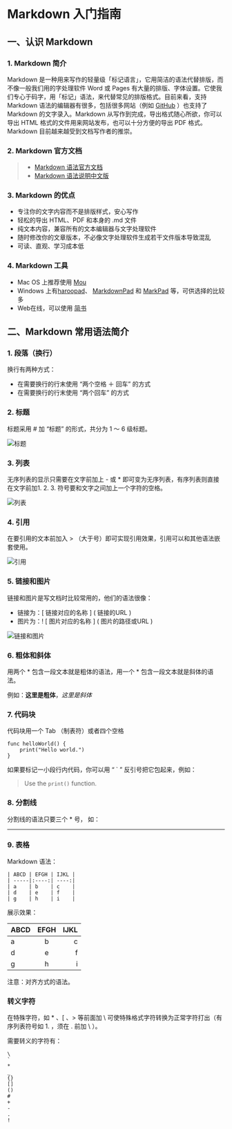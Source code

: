 # Markdown 入门指南

## 一、认识 Markdown

### 1. Markdown 简介
Markdown 是一种用来写作的轻量级「标记语言」，它用简洁的语法代替排版，而不像一般我们用的字处理软件 Word 或 Pages 有大量的排版、字体设置。它使我们专心于码字，用「标记」语法，来代替常见的排版格式。目前来看，支持 Markdown 语法的编辑器有很多，包括很多网站（例如 [GitHub](http://www.github.com) ）也支持了 Markdown 的文字录入。Markdown 从写作到完成，导出格式随心所欲，你可以导出 HTML 格式的文件用来网站发布，也可以十分方便的导出 PDF 格式。Markdown 目前越来越受到文档写作者的推崇。

### 2. Markdown 官方文档
> - [Markdown 语法官方文档](http://daringfireball.net/projects/markdown/syntax)
> - [Markdown 语法说明中文版](http://wowubuntu.com/markdown/)

### 3. Markdown 的优点
- 专注你的文字内容而不是排版样式，安心写作
- 轻松的导出 HTML、PDF 和本身的 .md 文件
- 纯文本内容，兼容所有的文本编辑器与文字处理软件
- 随时修改你的文章版本，不必像文字处理软件生成若干文件版本导致混乱
- 可读、直观、学习成本低

### 4. Markdown 工具
- Mac OS 上推荐使用 [Mou](http://25.io/mou/)
- Windows 上有[haroopad]()、 [MarkdownPad](http://www.markdownpad.com/) 和 [MarkPad](http://code52.org/DownmarkerWPF/) 等，可供选择的比较多
- Web在线，可以使用 [简书](http://www.jianshu.com)

## 二、Markdown 常用语法简介

### 1. 段落（换行）
换行有两种方式：

- 在需要换行的行末使用 “两个空格 ＋ 回车” 的方式
- 在需要换行的行末使用 “两个回车” 的方式

### 2. 标题
标题采用 \# 加 “标题” 的形式，共分为 1 ～ 6 级标题。

![标题](标题.jpg)

### 3. 列表
无序列表的显示只需要在文字前加上 \- 或 \* 即可变为无序列表，有序列表则直接在文字前加1. 2. 3. 符号要和文字之间加上一个字符的空格。

![列表](列表.jpg)

### 4. 引用
在要引用的文本前加入 \> （大于号）即可实现引用效果，引用可以和其他语法嵌套使用。

![引用](引用.jpg)

### 5. 链接和图片
链接和图片是写文档时比较常用的，他们的语法很像：

- 链接为：\[ 链接对应的名称 \] \( 链接的URL \)
- 图片为：\! \[ 图片对应的名称 \] \( 图片的路径或URL \)

![链接和图片](链接和图片.jpg)

### 6. 粗体和斜体
用两个 * 包含一段文本就是粗体的语法，用一个 * 包含一段文本就是斜体的语法。

例如：**这里是粗体**，*这里是斜体*

### 7. 代码块
代码块用一个 Tab （制表符）或者四个空格

	func helloWorld() {
		print("Hello world.")
	}
	
如果要标记一小段行内代码，你可以用 “ \` ” 反引号把它包起来，例如：

> Use the `print()` function.

### 8. 分割线
分割线的语法只要三个 \* 号， 如：
***

### 9. 表格
Markdown 语法：

	| ABCD | EFGH | IJKL |
	| -----|:----:| ----:|
	| a    | b    | c    |
	| d    | e    | f    |
	| g    | h    | i    |

展示效果：

| ABCD | EFGH | IJKL |
| -----|:----:| ----:|
| a    | b    | c    |
| d    | e    |  f   |
| g    | h    |   i  |

注意：对齐方式的语法。

### 转义字符
在特殊字符，如 * 、[ 、> 等前面加 \ 可使特殊格式字符转换为正常字符打出（有序列表符号如 1. ，须在 . 前加 \ ）。

需要转义的字符有：

	\
	`
	*
	_
	{}
	[]
	()
	#
	+
	-
	.
	!
